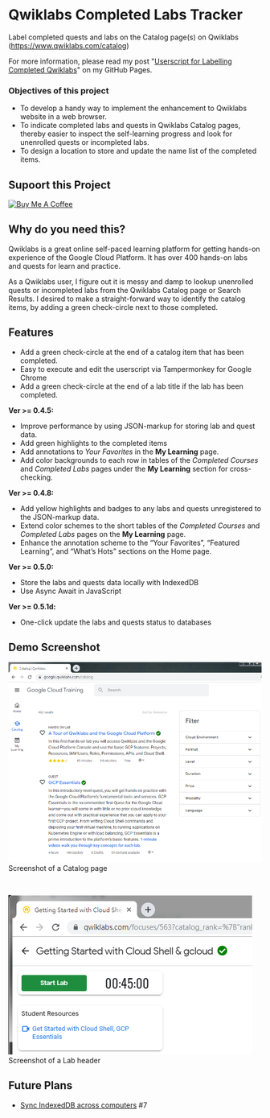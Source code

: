 # Qwiklabs Completed Labs Tracker
Label completed quests and labs on the Catalog page(s) on Qwiklabs (https://www.qwiklabs.com/catalog)

For more information, please read my post "[Userscript for Labelling Completed Qwiklabs](https://chriskyfung.github.io/blog/qwiklabs/Qwiklabs-User-Tips-for-Learning_Google_Cloud_Platform)" on my GitHub Pages.

### Objectives of this project
- To develop a handy way to implement the enhancement to Qwiklabs website in a web browser.
- To indicate completed labs and quests in Qwiklabs Catalog pages, thereby easier to inspect the self-learning progress and look for unenrolled quests or incompleted labs.
- To design a location to store and update the name list of the completed items.

## Supoort this Project

<a href="https://www.buymeacoffee.com/chriskyfung" target="_blank"><img src="https://cdn.buymeacoffee.com/buttons/default-yellow.png" alt="Buy Me A Coffee" style="height: 51px !important;width: 217px !important;" ></a>

## Why do you need this?

Qwiklabs is a great online self-paced learning platform for getting hands-on experience of the Google Cloud Platform. It has over 400 hands-on labs and quests for learn and practice.

As a Qwiklabs user, I figure out it is messy and damp to lookup unenrolled quests or incompleted labs from the Qwiklabs Catalog page or Search Results. I desired to make a straight-forward way to identify the catalog items, by adding a green check-circle next to those completed.


## Features
- Add a green check-circle at the end of a catalog item that has been completed.
- Easy to execute and edit the userscript via Tampermonkey for Google Chrome
- Add a green check-circle at the end of a lab title if the lab has been completed.

**Ver >= 0.4.5:**
- Improve performance by using JSON-markup for storing lab and quest data.
- Add green highlights to the completed items
- Add annotations to _Your Favorites_ in the **My Learning** page.
- Add color backgrounds to each row in tables of the _Completed Courses_ and _Completed Labs_ pages under the **My Learning** section for cross-checking.

**Ver >= 0.4.8:**
- Add yellow highlights and badges to any labs and quests unregistered to the JSON-markup data.
- Extend color schemes to the short tables of the _Completed Courses_ and _Completed Labs_ pages on the **My Learning** page.
- Enhance the annotation scheme to the “Your Favorites”, “Featured Learning”, and “What’s Hots” sections on the Home page.

**Ver >= 0.5.0:**
- Store the labs and quests data locally with IndexedDB
- Use Async Await in JavaScript

**Ver >= 0.5.1d:**
- One-click update the labs and quests status to databases

## Demo Screenshot
![demo image](/demo-image.png)<br>
Screenshot of a Catalog page

<br>

![demo image](/demo-image2.png)
Screenshot of a Lab header

## Future Plans

- [Sync IndexedDB across computers](https://github.com/chriskyfung/qwiklabs-completed-labs-tracker/issues/7) #7